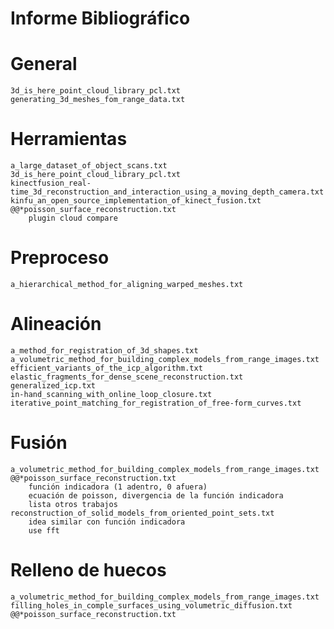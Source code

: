 Informe Bibliográfico
===

# General
	3d_is_here_point_cloud_library_pcl.txt
	generating_3d_meshes_fom_range_data.txt

# Herramientas
	a_large_dataset_of_object_scans.txt
	3d_is_here_point_cloud_library_pcl.txt
	kinectfusion_real-time_3d_reconstruction_and_interaction_using_a_moving_depth_camera.txt
	kinfu_an_open_source_implementation_of_kinect_fusion.txt
	@@*poisson_surface_reconstruction.txt
		plugin cloud compare

# Preproceso
	a_hierarchical_method_for_aligning_warped_meshes.txt

# Alineación
	a_method_for_registration_of_3d_shapes.txt
	a_volumetric_method_for_building_complex_models_from_range_images.txt
	efficient_variants_of_the_icp_algorithm.txt
	elastic_fragments_for_dense_scene_reconstruction.txt
	generalized_icp.txt
	in-hand_scanning_with_online_loop_closure.txt
	iterative_point_matching_for_registration_of_free-form_curves.txt

# Fusión
	a_volumetric_method_for_building_complex_models_from_range_images.txt
	@@*poisson_surface_reconstruction.txt
		función indicadora (1 adentro, 0 afuera)
		ecuación de poisson, divergencia de la función indicadora
		lista otros trabajos
	reconstruction_of_solid_models_from_oriented_point_sets.txt
		idea similar con función indicadora
		use fft

# Relleno de huecos
	a_volumetric_method_for_building_complex_models_from_range_images.txt
	filling_holes_in_comple_surfaces_using_volumetric_diffusion.txt
	@@*poisson_surface_reconstruction.txt

